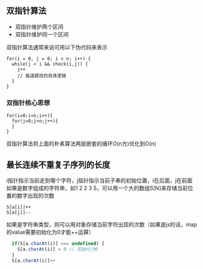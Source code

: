 ## 双指针算法
- 双指针维护两个区间
- 双指针维护同一个区间

双指针算法通常来说可用以下伪代码来表示
```
for(i = 0, j = 0; i < n; i++) {
  while(j < i && check(i,j)) {
    j++
    // 每道题目的具体逻辑
  }
}
```
### 双指针核心思想
```
for(i=0;i<n;i++){
  for(j=0;j<n;j++){
  }
}
```
双指针算法将上面的朴素算法两层嵌套的循环O(n方)优化到O(n)

## 最长连续不重复子序列的长度
i指针指示当前走到哪个字符，j指针指示当前子串的初始位置，i在后面，j在前面  
如果是数字组成的字符串，如1 2 2 3 5，可以用一个大的数组S[N]来存储当前位置的数字出现的次数
```
S[a[i]]++
S[a[j]]--
```
如果是字符串类型，则可以用对象存储当前字符出现的次数（如果是js的话，map的value需要初始化为0才能++运算）
```js
  if(S[a.charAt(i)] === undefined) {
    S[a.charAt(i)] = 0 // 初始化为0
  }
  S[a.charAt(i)]++
```


